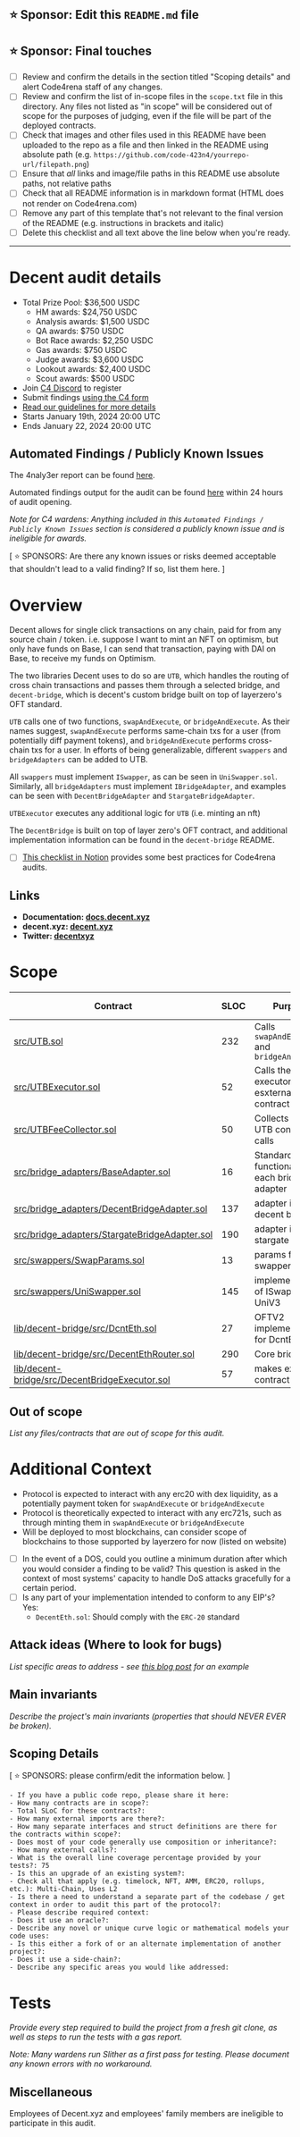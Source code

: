 ## ⭐️ Sponsor: Edit this `README.md` file

## ⭐️ Sponsor: Final touches

- [ ] Review and confirm the details in the section titled "Scoping details" and alert Code4rena staff of any changes.
- [ ] Review and confirm the list of in-scope files in the `scope.txt` file in this directory. Any files not listed as "in scope" will be considered out of scope for the purposes of judging, even if the file will be part of the deployed contracts.
- [ ] Check that images and other files used in this README have been uploaded to the repo as a file and then linked in the README using absolute path (e.g. `https://github.com/code-423n4/yourrepo-url/filepath.png`)
- [ ] Ensure that _all_ links and image/file paths in this README use absolute paths, not relative paths
- [ ] Check that all README information is in markdown format (HTML does not render on Code4rena.com)
- [ ] Remove any part of this template that's not relevant to the final version of the README (e.g. instructions in brackets and italic)
- [ ] Delete this checklist and all text above the line below when you're ready.

---

# Decent audit details

- Total Prize Pool: $36,500 USDC
  - HM awards: $24,750 USDC
  - Analysis awards: $1,500 USDC
  - QA awards: $750 USDC
  - Bot Race awards: $2,250 USDC
  - Gas awards: $750 USDC
  - Judge awards: $3,600 USDC
  - Lookout awards: $2,400 USDC
  - Scout awards: $500 USDC
- Join [C4 Discord](https://discord.gg/code4rena) to register
- Submit findings [using the C4 form](https://code4rena.com/contests/2024-01-decent/submit)
- [Read our guidelines for more details](https://docs.code4rena.com/roles/wardens)
- Starts January 19th, 2024 20:00 UTC
- Ends January 22, 2024 20:00 UTC

## Automated Findings / Publicly Known Issues

The 4naly3er report can be found [here](https://github.com/code-423n4/2024-01-decent/blob/main/4naly3er-report.md).

Automated findings output for the audit can be found [here](https://github.com/code-423n4/2024-01-decent/blob/main/bot-report.md) within 24 hours of audit opening.

_Note for C4 wardens: Anything included in this `Automated Findings / Publicly Known Issues` section is considered a publicly known issue and is ineligible for awards._

[ ⭐️ SPONSORS: Are there any known issues or risks deemed acceptable that shouldn't lead to a valid finding? If so, list them here. ]

# Overview

Decent allows for single click transactions on any chain, paid for from any source chain / token.
i.e. suppose I want to mint an NFT on optimism, but only have funds on Base, I can send that transaction, paying with DAI on Base, to receive my funds on Optimism.

The two libraries Decent uses to do so are `UTB`, which handles the routing of cross chain transactions and passes them through a selected bridge, and `decent-bridge`, which is decent's custom bridge built on top of layerzero's OFT standard.

`UTB` calls one of two functions, `swapAndExecute`, or `bridgeAndExecute`. As their names suggest, `swapAndExecute` performs same-chain txs for a user (from potentially diff payment tokens), and `bridgeAndExecute` performs cross-chain txs for a user.
In efforts of being generalizable, different `swappers` and `bridgeAdapters` can be added to UTB.

All `swappers` must implement `ISwapper`, as can be seen in `UniSwapper.sol`. Similarly, all `bridgeAdapters` must implement `IBridgeAdapter`, and examples can be seen with `DecentBridgeAdapter` and `StargateBridgeAdapter`.

`UTBExecutor` executes any additional logic for `UTB` (i.e. minting an nft)

The `DecentBridge` is built on top of layer zero's OFT contract, and additional implementation information can be found in the `decent-bridge` README.

- [ ] [This checklist in Notion](https://code4rena.notion.site/Key-info-for-Code4rena-sponsors-f60764c4c4574bbf8e7a6dbd72cc49b4#0cafa01e6201462e9f78677a39e09746) provides some best practices for Code4rena audits.

## Links

- **Documentation: [docs.decent.xyz](https://docs.decent.xyz)**
- **decent.xyz: [decent.xyz](https://decent.xyz)**
- **Twitter: [decentxyz](https://twitter.com/decentxyz)**

# Scope

| Contract                                                                                                                                      | SLOC | Purpose                                         | Libraries used |
| --------------------------------------------------------------------------------------------------------------------------------------------- | ---- | ----------------------------------------------- | -------------- |
| [src/UTB.sol](https://github.com/code-423n4/2024-01-decent/src/UTB.sol)                                                                       | 232  | Calls `swapAndExeucte` and `bridgeAndExecute`   |                |
| [src/UTBExecutor.sol](https://github.com/code-423n4/2024-01-decent/src/UTBExecutor.sol)                                                       | 52   | Calls the executor for esxternal contract calls |                |
| [src/UTBFeeCollector.sol](https://github.com/code-423n4/2024-01-decent/src/UTBFeeCollector.sol)                                               | 50   | Collects fees on UTB contract calls             |
| [src/bridge_adapters/BaseAdapter.sol](https://github.com/code-423n4/2024-01-decent/src/bridge_adapters/BaseAdapter.sol)                       | 16   | Standard functionality for each bridge adapter  |
| [src/bridge_adapters/DecentBridgeAdapter.sol](https://github.com/code-423n4/2024-01-decent/src/bridge_adapters/DecentBridgeAdapter.sol)       | 137  | adapter impl for decent bridge                  |
| [src/bridge_adapters/StargateBridgeAdapter.sol](https://github.com/code-423n4/2024-01-decent/src/bridge_adapters/StargateBridgeAdapter.sol)   | 190  | adapter impl for stargate bridge                |
| [src/swappers/SwapParams.sol](https://github.com/code-423n4/2024-01-decent/src/swappers/SwapParams.sol)                                       | 13   | params for swapper files                        |
| [src/swappers/UniSwapper.sol](https://github.com/code-423n4/2024-01-decent/src/swappers/UniSwapper.sol)                                       | 145  | implementation of ISwapper for UniV3            |
| [lib/decent-bridge/src/DcntEth.sol](https://github.com/code-423n4/2024-01-decent/lib/decent-bridge/src/DcntEth.sol)                           | 27   | OFTV2 implementation for DcntEth                | `OFTV2`        |
| [lib/decent-bridge/src/DecentEthRouter.sol](https://github.com/code-423n4/2024-01-decent/lib/decent-bridge/src/DecentEthRouter.sol)           | 290  | Core bridge logic                               |                |
| [lib/decent-bridge/src/DecentBridgeExecutor.sol](https://github.com/code-423n4/2024-01-decent/lib/decent-bridge/src/DecentBridgeExecutor.sol) | 57   | makes external contract calls                   |                |

## Out of scope

_List any files/contracts that are out of scope for this audit._

# Additional Context

- Protocol is expected to interact with any erc20 with dex liquidity, as a potentially payment token for `swapAndExecute` or `bridgeAndExecute`
- Protocol is theoretically expected to interact with any erc721s, such as through minting them in `swapAndExecute` or `bridgeAndExecute`
- Will be deployed to most blockchains, can consider scope of blockchains to those supported by layerzero for now (listed on website)
- [ ] In the event of a DOS, could you outline a minimum duration after which you would consider a finding to be valid? This question is asked in the context of most systems' capacity to handle DoS attacks gracefully for a certain period.
- [ ] Is any part of your implementation intended to conform to any EIP's? Yes:
  - `DecentEth.sol`: Should comply with the `ERC-20` standard

## Attack ideas (Where to look for bugs)

_List specific areas to address - see [this blog post](https://medium.com/code4rena/the-security-council-elections-within-the-arbitrum-dao-a-comprehensive-guide-aa6d001aae60#9adb) for an example_

## Main invariants

_Describe the project's main invariants (properties that should NEVER EVER be broken)._

## Scoping Details

[ ⭐️ SPONSORS: please confirm/edit the information below. ]

```
- If you have a public code repo, please share it here:
- How many contracts are in scope?:
- Total SLoC for these contracts?:
- How many external imports are there?:
- How many separate interfaces and struct definitions are there for the contracts within scope?:
- Does most of your code generally use composition or inheritance?:
- How many external calls?:
- What is the overall line coverage percentage provided by your tests?: 75
- Is this an upgrade of an existing system?:
- Check all that apply (e.g. timelock, NFT, AMM, ERC20, rollups, etc.): Multi-Chain, Uses L2
- Is there a need to understand a separate part of the codebase / get context in order to audit this part of the protocol?:
- Please describe required context:
- Does it use an oracle?:
- Describe any novel or unique curve logic or mathematical models your code uses:
- Is this either a fork of or an alternate implementation of another project?:
- Does it use a side-chain?:
- Describe any specific areas you would like addressed:
```

# Tests

_Provide every step required to build the project from a fresh git clone, as well as steps to run the tests with a gas report._

_Note: Many wardens run Slither as a first pass for testing. Please document any known errors with no workaround._

## Miscellaneous

Employees of Decent.xyz and employees' family members are ineligible to participate in this audit.
